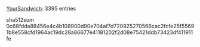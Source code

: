 [YourSandwich](https://github.com/YourSandwich): 3395 entries

sha512sum 0c68fdda88456e4c4b108900d90e704af7d720925270566cac2fcfe25f55691b8e558cfd1964ac19dc28a86677e41181202f2d08e75421ddb73423df411911fe
